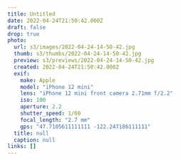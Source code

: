 ```yaml
---
title: Untitled
date: 2022-04-24T21:50:42.000Z
draft: false
drop: true
photo:
  url: s3/images/2022-04-24-14-50-42.jpg
  thumb: s3/thumbs/2022-04-24-14-50-42.jpg
  preview: s3/previews/2022-04-24-14-50-42.jpg
  created: 2022-04-24T21:50:42.000Z
  exif:
    make: Apple
    model: "iPhone 12 mini"
    lens: "iPhone 12 mini front camera 2.71mm f/2.2"
    iso: 100
    aperture: 2.2
    shutter_speed: 1/60
    focal_length: "2.7 mm"
    gps: "47.7105611111111 -122.247186111111"
  title: null
  caption: null
links: []
---
```

